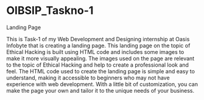 # OIBSIP_Taskno-1
Landing Page

This is Task-1 of my Web Development and Designing internship at Oasis Infobyte that is creating a landing page. This landing page on the topic of Ethical Hacking is built using HTML code and includes some images to make it more visually appealing. The images used on the page are relevant to the topic of Ethical Hacking and help to create a professional look and feel. The HTML code used to create the landing page is simple and easy to understand, making it accessible to beginners who may not have experience with web development. With a little bit of customization, you can make the page your own and tailor it to the unique needs of your business.
